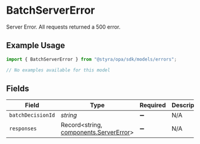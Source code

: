 # BatchServerError

Server Error. All requests returned a 500 error.


## Example Usage

```typescript
import { BatchServerError } from "@styra/opa/sdk/models/errors";

// No examples available for this model
```

## Fields

| Field                                                                                   | Type                                                                                    | Required                                                                                | Description                                                                             |
| --------------------------------------------------------------------------------------- | --------------------------------------------------------------------------------------- | --------------------------------------------------------------------------------------- | --------------------------------------------------------------------------------------- |
| `batchDecisionId`                                                                       | *string*                                                                                | :heavy_minus_sign:                                                                      | N/A                                                                                     |
| `responses`                                                                             | Record<string, [components.ServerError](../../../sdk/models/components/servererror.md)> | :heavy_minus_sign:                                                                      | N/A                                                                                     |